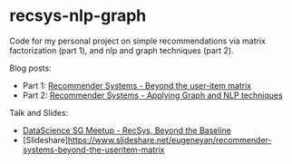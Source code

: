 # recsys-nlp-graph

Code for my personal project on simple recommendations via matrix factorization (part 1), and nlp and graph techniques (part 2).

Blog posts:
- Part 1: [Recommender Systems - Beyond the user-item matrix](https://eugeneyan.com/2020/01/06/recommender-systems-baseline-pytorch)
- Part 2: [Recommender Systems - Applying Graph and NLP techniques](https://eugeneyan.com/2020/01/13/recommender-systems-graph-and-nlp-pytorch)

Talk and Slides:
- [DataScience SG Meetup - RecSys, Beyond the Baseline](https://eugeneyan.com/2020/01/14/recommender-systems-beyond-the-baseline)
- [Slideshare]https://www.slideshare.net/eugeneyan/recommender-systems-beyond-the-useritem-matrix